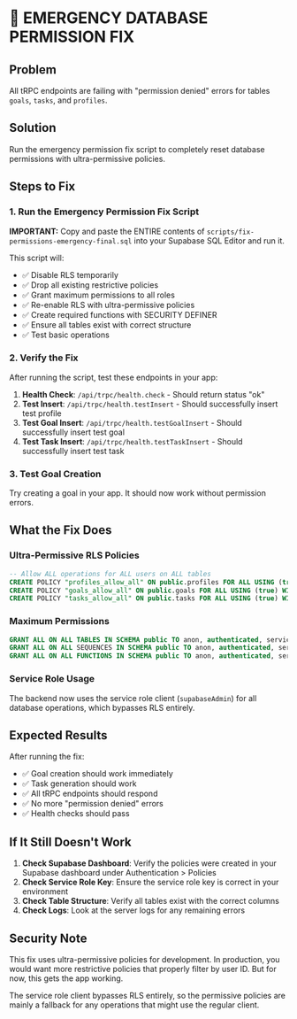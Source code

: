 # 🚨 EMERGENCY DATABASE PERMISSION FIX

## Problem
All tRPC endpoints are failing with "permission denied" errors for tables `goals`, `tasks`, and `profiles`.

## Solution
Run the emergency permission fix script to completely reset database permissions with ultra-permissive policies.

## Steps to Fix

### 1. Run the Emergency Permission Fix Script

**IMPORTANT:** Copy and paste the ENTIRE contents of `scripts/fix-permissions-emergency-final.sql` into your Supabase SQL Editor and run it.

This script will:
- ✅ Disable RLS temporarily
- ✅ Drop all existing restrictive policies  
- ✅ Grant maximum permissions to all roles
- ✅ Re-enable RLS with ultra-permissive policies
- ✅ Create required functions with SECURITY DEFINER
- ✅ Ensure all tables exist with correct structure
- ✅ Test basic operations

### 2. Verify the Fix

After running the script, test these endpoints in your app:

1. **Health Check**: `/api/trpc/health.check` - Should return status "ok"
2. **Test Insert**: `/api/trpc/health.testInsert` - Should successfully insert test profile
3. **Test Goal Insert**: `/api/trpc/health.testGoalInsert` - Should successfully insert test goal  
4. **Test Task Insert**: `/api/trpc/health.testTaskInsert` - Should successfully insert test task

### 3. Test Goal Creation

Try creating a goal in your app. It should now work without permission errors.

## What the Fix Does

### Ultra-Permissive RLS Policies
```sql
-- Allow ALL operations for ALL users on ALL tables
CREATE POLICY "profiles_allow_all" ON public.profiles FOR ALL USING (true) WITH CHECK (true);
CREATE POLICY "goals_allow_all" ON public.goals FOR ALL USING (true) WITH CHECK (true);  
CREATE POLICY "tasks_allow_all" ON public.tasks FOR ALL USING (true) WITH CHECK (true);
```

### Maximum Permissions
```sql
GRANT ALL ON ALL TABLES IN SCHEMA public TO anon, authenticated, service_role;
GRANT ALL ON ALL SEQUENCES IN SCHEMA public TO anon, authenticated, service_role;
GRANT ALL ON ALL FUNCTIONS IN SCHEMA public TO anon, authenticated, service_role;
```

### Service Role Usage
The backend now uses the service role client (`supabaseAdmin`) for all database operations, which bypasses RLS entirely.

## Expected Results

After running the fix:
- ✅ Goal creation should work immediately
- ✅ Task generation should work
- ✅ All tRPC endpoints should respond
- ✅ No more "permission denied" errors
- ✅ Health checks should pass

## If It Still Doesn't Work

1. **Check Supabase Dashboard**: Verify the policies were created in your Supabase dashboard under Authentication > Policies
2. **Check Service Role Key**: Ensure the service role key is correct in your environment
3. **Check Table Structure**: Verify all tables exist with the correct columns
4. **Check Logs**: Look at the server logs for any remaining errors

## Security Note

This fix uses ultra-permissive policies for development. In production, you would want more restrictive policies that properly filter by user ID. But for now, this gets the app working.

The service role client bypasses RLS entirely, so the permissive policies are mainly a fallback for any operations that might use the regular client.